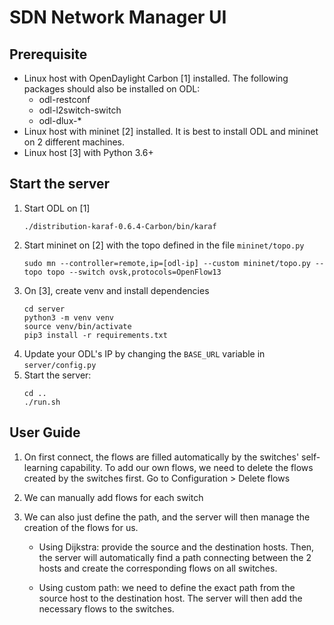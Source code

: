 # SDN Network Manager UI

## Prerequisite
  - Linux host with OpenDaylight Carbon [1] installed. The following packages should also be installed on ODL:
    - odl-restconf
    - odl-l2switch-switch
    - odl-dlux-*
  - Linux host with mininet [2] installed. It is best to install ODL and mininet on 2 different machines.
  - Linux host [3] with Python 3.6+

## Start the server
  1. Start ODL on [1]
     ```
     ./distribution-karaf-0.6.4-Carbon/bin/karaf
     ```
  2. Start mininet on [2] with the topo defined in the file `mininet/topo.py`
     ```
     sudo mn --controller=remote,ip=[odl-ip] --custom mininet/topo.py --topo topo --switch ovsk,protocols=OpenFlow13
     ```
  3. On [3], create venv and install dependencies
     ```
     cd server
     python3 -m venv venv
     source venv/bin/activate
     pip3 install -r requirements.txt
     ```
  4. Update your ODL's IP by changing the `BASE_URL` variable in `server/config.py`
  5. Start the server:
     ```
     cd ..
     ./run.sh
     ```

## User Guide
  1. On first connect, the flows are filled automatically by the switches' self-learning capability. To add our own flows, we need to delete the flows created by the switches first. Go to Configuration > Delete flows
   
  2. We can manually add flows for each switch
   
  3. We can also just define the path, and the server will then manage the creation of the flows for us.
   
      * Using Dijkstra: provide the source and the destination hosts. Then, the server will automatically find a path connecting between the 2 hosts and create the corresponding flows on all switches.
  
      * Using custom path: we need to define the exact path from the source host to the destination host. The server will then add the necessary flows to the switches.